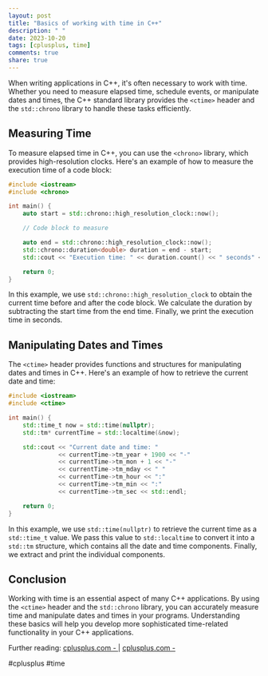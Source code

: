 ```yaml
---
layout: post
title: "Basics of working with time in C++"
description: " "
date: 2023-10-20
tags: [cplusplus, time]
comments: true
share: true
---
```


When writing applications in C++, it's often necessary to work with time. Whether you need to measure elapsed time, schedule events, or manipulate dates and times, the C++ standard library provides the `<ctime>` header and the `std::chrono` library to handle these tasks efficiently.

## Measuring Time

To measure elapsed time in C++, you can use the `<chrono>` library, which provides high-resolution clocks. Here's an example of how to measure the execution time of a code block:

```cpp
#include <iostream>
#include <chrono>

int main() {
    auto start = std::chrono::high_resolution_clock::now();

    // Code block to measure

    auto end = std::chrono::high_resolution_clock::now();
    std::chrono::duration<double> duration = end - start;
    std::cout << "Execution time: " << duration.count() << " seconds" << std::endl;

    return 0;
}
```

In this example, we use `std::chrono::high_resolution_clock` to obtain the current time before and after the code block. We calculate the duration by subtracting the start time from the end time. Finally, we print the execution time in seconds.

## Manipulating Dates and Times

The `<ctime>` header provides functions and structures for manipulating dates and times in C++. Here's an example of how to retrieve the current date and time:

```cpp
#include <iostream>
#include <ctime>

int main() {
    std::time_t now = std::time(nullptr);
    std::tm* currentTime = std::localtime(&now);

    std::cout << "Current date and time: "
              << currentTime->tm_year + 1900 << "-"
              << currentTime->tm_mon + 1 << "-"
              << currentTime->tm_mday << " "
              << currentTime->tm_hour << ":"
              << currentTime->tm_min << ":"
              << currentTime->tm_sec << std::endl;

    return 0;
}
```

In this example, we use `std::time(nullptr)` to retrieve the current time as a `std::time_t` value. We pass this value to `std::localtime` to convert it into a `std::tm` structure, which contains all the date and time components. Finally, we extract and print the individual components.

## Conclusion

Working with time is an essential aspect of many C++ applications. By using the `<ctime>` header and the `std::chrono` library, you can accurately measure time and manipulate dates and times in your programs. Understanding these basics will help you develop more sophisticated time-related functionality in your C++ applications.

Further reading: [cplusplus.com - <ctime>](http://www.cplusplus.com/reference/ctime/) | [cplusplus.com - <chrono>](http://www.cplusplus.com/reference/chrono/)

#cplusplus #time